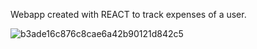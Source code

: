 Webapp created with REACT to track expenses of a user.

![b3ade16c876c8cae6a42b90121d842c5](https://github.com/Zorope/Expense_Tracker/assets/71614711/3e0b4f4c-17c0-428b-b8cd-c2327906f1bc)
